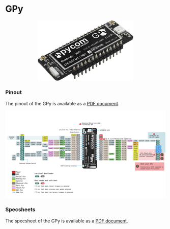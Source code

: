 # GPy

<p align="center"><img src ="../../../img/gpy.png" width="300"></p>

### Pinout
The pinout of the GPy is available as a [PDF document](downloads/gpy-pinout.pdf).

<p align="center"><img src ="../../../img/gpy-pinout.png"></p>

### Specsheets

The specsheet of the GPy is available as a [PDF document](downloads/gpy-specsheet.pdf).
